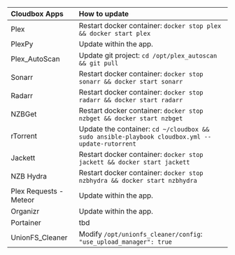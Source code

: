 | Cloudbox Apps          | How to update                                                                                  |
|:---------------------- |:---------------------------------------------------------------------------------------------- |
| Plex                   | Restart docker container: `docker stop plex && docker start plex`                              |
| PlexPy                 | Update within the app.                                                                         | 
| Plex_AutoScan          | Update git project: `cd /opt/plex_autoscan && git pull`                                        |
| Sonarr                 | Restart docker container: `docker stop sonarr && docker start sonarr`                          |
| Radarr                 | Restart docker container: `docker stop radarr && docker start radarr`                          |
| NZBGet                 | Restart docker container: `docker stop nzbget && docker start nzbget`                          |
| rTorrent               | Update the container: `cd ~/cloudbox && sudo ansible-playbook cloudbox.yml --update-rutorrent` |
| Jackett                | Restart docker container: `docker stop jackett && docker start jackett`                        |
| NZB Hydra              | Restart docker container: `docker stop nzbhydra && docker start nzbhydra`                      |
| Plex Requests - Meteor | Update within the app.                                                                         |
| Organizr               | Update within the app.                                                                         |
| Portainer              | tbd                                                                                            |
| UnionFS_Cleaner        | Modify `/opt/unionfs_cleaner/config`: `"use_upload_manager": true`                             |
